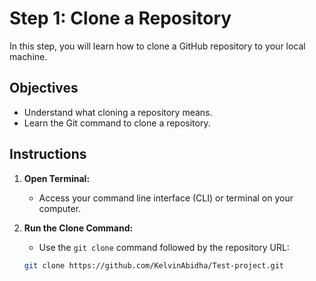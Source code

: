 # Step 1: Clone a Repository

In this step, you will learn how to clone a GitHub repository to your local machine.

## Objectives
- Understand what cloning a repository means.
- Learn the Git command to clone a repository.

## Instructions

1. **Open Terminal:**
   - Access your command line interface (CLI) or terminal on your computer.

2. **Run the Clone Command:**
   - Use the `git clone` command followed by the repository URL:
   ```bash
   git clone https://github.com/KelvinAbidha/Test-project.git
